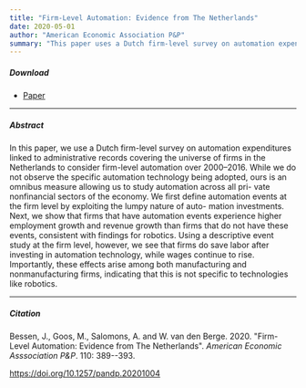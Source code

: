 ```yaml
---
title: "Firm-Level Automation: Evidence from The Netherlands" 
date: 2020-05-01
author: "American Economic Association P&P"
summary: "This paper uses a Dutch firm-level survey on automation expenditures linked to administrative records covering the universe of firms in the Netherlands to consider firm-level automation over 2000–2016."
---
```


##### Download

+ [Paper](/13.pdf)
---

##### Abstract

In this paper, we use a Dutch firm-level survey on automation expenditures linked to administrative records covering the universe of firms in the Netherlands to consider firm-level automation over 2000–2016. While we do not observe the specific automation technology being adopted, ours is an omnibus measure allowing us to study automation across all pri- vate nonfinancial sectors of the economy. We first define automation events at the firm level by exploiting the lumpy nature of auto- mation investments. Next, we show that firms that have automation events experience higher employment growth and revenue growth than firms that do not have these events, consistent with findings for robotics. Using a descriptive event study at the firm level, however, we see that firms do save labor after investing in automation technology, while wages continue to rise. Importantly, these effects arise among both manufacturing and nonmanufacturing firms, indicating that this is not specific to technologies like robotics.

---

##### Citation

Bessen, J., Goos, M., Salomons, A. and W. van den Berge. 2020. "Firm-Level Automation: Evidence from The Netherlands". *American Economic Asssociation P&P*. 110: 389--393. 

https://doi.org/10.1257/pandp.20201004


